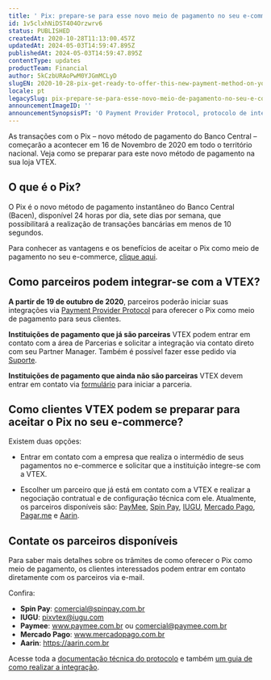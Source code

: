 ```yaml
---
title: ' Pix: prepare-se para esse novo meio de pagamento no seu e-commerce'
id: 1v5clxhNiDST404Orzwrv6
status: PUBLISHED
createdAt: 2020-10-28T11:13:00.457Z
updatedAt: 2024-05-03T14:59:47.895Z
publishedAt: 2024-05-03T14:59:47.895Z
contentType: updates
productTeam: Financial
author: 5kCzbURAoPwM0YJGmMCLyD
slugEN: 2020-10-28-pix-get-ready-to-offer-this-new-payment-method-on-your-e-commerce
locale: pt
legacySlug: pix-prepare-se-para-esse-novo-meio-de-pagamento-no-seu-e-commerce
announcementImageID: ''
announcementSynopsisPT: 'O Payment Provider Protocol, protocolo de integração de pagamentos da VTEX, já suporta o Pix como meio de pagamento.'
---
```


As transações com o Pix –  novo método de pagamento do Banco Central – começarão a acontecer em 16 de Novembro de 2020 em todo o território nacional. Veja como se preparar para este novo método de pagamento na sua loja VTEX. 

## O que é o Pix?

O Pix é o novo método de pagamento instantâneo do Banco Central (Bacen), disponível 24 horas por dia, sete dias por semana, que possibilitará a realização de transações bancárias em menos de 10 segundos. 

Para conhecer as vantagens e os benefícios de aceitar o Pix como meio de pagamento no seu e-commerce, [clique aqui](https://vtex.com/pt-br/blog/produto/pix-no-e-commerce/). 

## Como parceiros podem integrar-se com a VTEX?

__A partir de 19 de outubro de 2020__, parceiros poderão iniciar suas integrações via [Payment Provider Protocol](https://help.vtex.com/en/tutorial/payment-provider-protocol--RdsT2spdq80MMwwOeEq0m) para oferecer o Pix como meio de pagamento para seus clientes. 

__Instituições de pagamento que já são parceiras__ VTEX podem entrar em contato com a área de Parcerias e solicitar a integração via contato direto com seu Partner Manager. Também é possível fazer esse pedido via [Suporte](https://help.vtex.com/pt/tutorial/abrir-chamados-para-o-suporte-vtex--16yOEqpO32UQYygSmMSSAM "Suporte").  

__Instituições de pagamento que ainda não são parceiras__ VTEX devem entrar em contato via [formulário](https://vtex.com/br-pt/partner) para iniciar a parceria.

## Como clientes VTEX podem se preparar para aceitar o Pix no seu e-commerce?

Existem duas opções: 

- Entrar em contato com a empresa que realiza o intermédio de seus pagamentos no e-commerce e solicitar que a instituição integre-se com a VTEX. 

- Escolher um parceiro que já está em contato com a VTEX e realizar a negociação contratual e de configuração técnica com ele. Atualmente, os parceiros disponíveis são: [PayMee](https://www.paymee.com.br/), [Spin Pay](https://spinpay.com.br/ "Spin Pay"), [IUGU](https://iugu.com/ "IUGU"), [Mercado Pago](https://www.mercadopago.com.br/), [Pagar.me](https://help.vtex.com/pt/tutorial/configurar-gateway-pagarmev2--5TugxXNMOs0Ocyg4uqussM) e [Aarin](https://aarin.com.br/).

## Contate os parceiros disponíveis

Para saber mais detalhes sobre os trâmites de como oferecer o Pix como meio de pagamento, os clientes interessados podem entrar em contato diretamente com os parceiros via e-mail.

Confira:

- __Spin Pay__:  comercial@spinpay.com.br 
- __IUGU__: pixvtex@iugu.com 
- __Paymee__:  www.paymee.com.br ou comercial@paymee.com.br
- __Mercado Pago__: www.mercadopago.com.br
- __Aarin__: https://aarin.com.br

Acesse toda a [documentação técnica do protocolo](https://developers.vtex.com/docs/api-reference/payment-provider-protocol) e também [um guia de como realizar a integração](https://developers.vtex.com/docs/guides/payments-integration-pix-instant-payments-in-brazil). 
